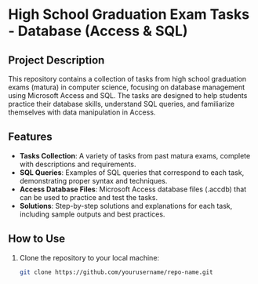 # High School Graduation Exam Tasks - Database (Access & SQL)

## Project Description

This repository contains a collection of tasks from high school graduation exams (matura) in computer science, focusing on database management using Microsoft Access and SQL. The tasks are designed to help students practice their database skills, understand SQL queries, and familiarize themselves with data manipulation in Access.

## Features

- **Tasks Collection**: A variety of tasks from past matura exams, complete with descriptions and requirements.
- **SQL Queries**: Examples of SQL queries that correspond to each task, demonstrating proper syntax and techniques.
- **Access Database Files**: Microsoft Access database files (.accdb) that can be used to practice and test the tasks.
- **Solutions**: Step-by-step solutions and explanations for each task, including sample outputs and best practices.

## How to Use

1. Clone the repository to your local machine:
   ```bash
   git clone https://github.com/yourusername/repo-name.git
